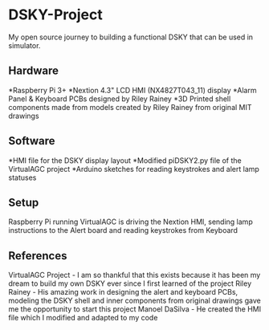 # DSKY-Project
 My open source journey to building a functional DSKY that can be used in simulator. 
 
## Hardware
 *Raspberry Pi 3+
 *Nextion 4.3" LCD HMI (NX4827T043_11) display
 *Alarm Panel & Keyboard PCBs designed by Riley Rainey
 *3D Printed shell components made from models created by Riley Rainey from original MIT drawings
 
## Software
 *HMI file for the DSKY display layout
 *Modified piDSKY2.py file of the VirtualAGC project
 *Arduino sketches for reading keystrokes and alert lamp statuses
 
## Setup
 Raspberry Pi running VirtualAGC is driving the Nextion HMI, sending lamp instructions to the Alert board and reading keystrokes from Keyboard
 
## References
 VirtualAGC Project - I am so thankful that this exists because it has been my dream to build my own DSKY ever since I first learned of the project
 Riley Rainey - His amazing work in designing the alert and keyboard PCBs, modeling the DSKY shell and inner components from original drawings gave me the opportunity to start
                this project
 Manoel DaSilva - He created the HMI file which I modified and adapted to my code
